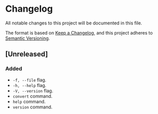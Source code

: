 # Changelog

All notable changes to this project will be documented in this file.

The format is based on [Keep a Changelog](https://keepachangelog.com/en/1.0.0/),
and this project adheres to [Semantic Versioning](https://semver.org/spec/v2.0.0.html).

## [Unreleased]

### Added

- `-f, --file` flag.
- `-h, --help` flag.
- `-V, --version` flag.
- `convert` command.
- `help` command.
- `version` command.
